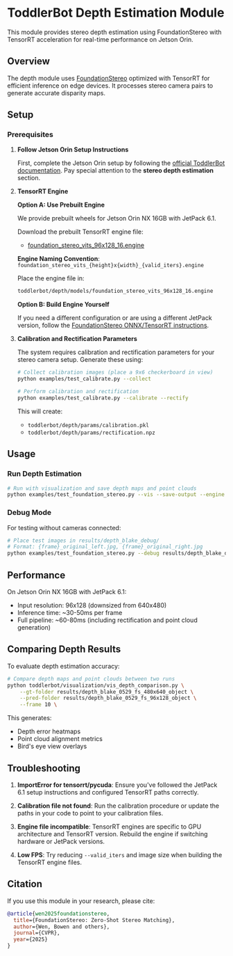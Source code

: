 # ToddlerBot Depth Estimation Module

This module provides stereo depth estimation using FoundationStereo with TensorRT acceleration for real-time performance on Jetson Orin.

## Overview

The depth module uses [FoundationStereo](https://github.com/NVlabs/FoundationStereo) optimized with TensorRT for efficient inference on edge devices. It processes stereo camera pairs to generate accurate disparity maps.

## Setup

### Prerequisites

1. **Follow Jetson Orin Setup Instructions**

   First, complete the Jetson Orin setup by following the [official ToddlerBot documentation](https://hshi74.github.io/toddlerbot/software/02_jetson_orin.html). Pay special attention to the **stereo depth estimation** section.

2. **TensorRT Engine**

   **Option A: Use Prebuilt Engine**

   We provide prebuilt wheels for Jetson Orin NX 16GB with JetPack 6.1.

   Download the prebuilt TensorRT engine file:
   - [foundation_stereo_vits_96x128_16.engine](https://drive.google.com/drive/folders/1lha_uut-M5f63L8MkBZnnlF-yQJe0VD_?usp=sharing)

   **Engine Naming Convention**: `foundation_stereo_vits_{height}x{width}_{valid_iters}.engine`

   Place the engine file in:
   ```bash
   toddlerbot/depth/models/foundation_stereo_vits_96x128_16.engine
   ```

   **Option B: Build Engine Yourself**

   If you need a different configuration or are using a different JetPack version, follow the [FoundationStereo ONNX/TensorRT instructions](https://github.com/NVlabs/FoundationStereo/?tab=readme-ov-file#onnxtensorrt-inference-experimental).

3. **Calibration and Rectification Parameters**

   The system requires calibration and rectification parameters for your stereo camera setup. Generate these using:

   ```bash
   # Collect calibration images (place a 9x6 checkerboard in view)
   python examples/test_calibrate.py --collect

   # Perform calibration and rectification
   python examples/test_calibrate.py --calibrate --rectify
   ```

   This will create:
   - `toddlerbot/depth/params/calibration.pkl`
   - `toddlerbot/depth/params/rectification.npz`

## Usage

### Run Depth Estimation

```bash
# Run with visualization and save depth maps and point clouds
python examples/test_foundation_stereo.py --vis --save-output --engine <engine_path> --calib_params <calib_params_path> --rec_params <rec_params_path>
```


### Debug Mode

For testing without cameras connected:
```bash
# Place test images in results/depth_blake_debug/
# Format: {frame}_original_left.jpg, {frame}_original_right.jpg
python examples/test_foundation_stereo.py --debug results/depth_blake_debug --vis --save-output
```

## Performance

On Jetson Orin NX 16GB with JetPack 6.1:
- Input resolution: 96x128 (downsized from 640x480)
- Inference time: ~30-50ms per frame
- Full pipeline: ~60-80ms (including rectification and point cloud generation)

## Comparing Depth Results

To evaluate depth estimation accuracy:

```bash
# Compare depth maps and point clouds between two runs
python toddlerbot/visualization/vis_depth_comparison.py \
    --gt-folder results/depth_blake_0529_fs_480x640_object \
    --pred-folder results/depth_blake_0529_fs_96x128_object \
    --frame 10 \
```

This generates:
- Depth error heatmaps
- Point cloud alignment metrics
- Bird's eye view overlays

## Troubleshooting

1. **ImportError for tensorrt/pycuda**: Ensure you've followed the JetPack 6.1 setup instructions and configured TensorRT paths correctly.

2. **Calibration file not found**: Run the calibration procedure or update the paths in your code to point to your calibration files.

3. **Engine file incompatible**: TensorRT engines are specific to GPU architecture and TensorRT version. Rebuild the engine if switching hardware or JetPack versions.

4. **Low FPS**: Try reducing `--valid_iters` and image size when building the TensorRT engine files.

## Citation

If you use this module in your research, please cite:

```bibtex
@article{wen2025foundationstereo,
  title={FoundationStereo: Zero-Shot Stereo Matching},
  author={Wen, Bowen and others},
  journal={CVPR},
  year={2025}
}
```
